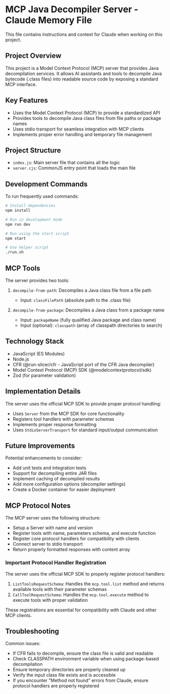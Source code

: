 # MCP Java Decompiler Server - Claude Memory File

This file contains instructions and context for Claude when working on this project.

## Project Overview

This project is a Model Context Protocol (MCP) server that provides Java decompilation services. It allows AI assistants and tools to decompile Java bytecode (.class files) into readable source code by exposing a standard MCP interface.

## Key Features

- Uses the Model Context Protocol (MCP) to provide a standardized API
- Provides tools to decompile Java class files from file paths or package names
- Uses stdio transport for seamless integration with MCP clients
- Implements proper error handling and temporary file management

## Project Structure

- `index.js`: Main server file that contains all the logic
- `server.cjs`: CommonJS entry point that loads the main file

## Development Commands

To run frequently used commands:

```bash
# Install dependencies
npm install

# Run in development mode
npm run dev

# Run using the start script
npm start

# Use helper script
./run.sh
```

## MCP Tools

The server provides two tools:

1. `decompile-from-path`: Decompiles a Java class file from a file path
   - Input: `classFilePath` (absolute path to the .class file)
   
2. `decompile-from-package`: Decompiles a Java class from a package name
   - Input: `packageName` (fully qualified Java package and class name)
   - Input (optional): `classpath` (array of classpath directories to search)

## Technology Stack

- JavaScript (ES Modules)
- Node.js
- CFR (@run-slicer/cfr - JavaScript port of the CFR Java decompiler)
- Model Context Protocol (MCP) SDK (@modelcontextprotocol/sdk)
- Zod (for parameter validation)

## Implementation Details

The server uses the official MCP SDK to provide proper protocol handling:

- Uses `Server` from the MCP SDK for core functionality
- Registers tool handlers with parameter schemas
- Implements proper response formatting
- Uses `StdioServerTransport` for standard input/output communication

## Future Improvements

Potential enhancements to consider:

- Add unit tests and integration tests
- Support for decompiling entire JAR files
- Implement caching of decompiled results
- Add more configuration options (decompiler settings)
- Create a Docker container for easier deployment

## MCP Protocol Notes

The MCP server uses the following structure:

- Setup a Server with name and version
- Register tools with name, parameters schema, and execute function
- Register core protocol handlers for compatibility with clients
- Connect server to stdio transport
- Return properly formatted responses with content array

### Important Protocol Handler Registration

The server uses the official MCP SDK to properly register protocol handlers:

1. `ListToolsRequestSchema`: Handles the `mcp.tool.list` method and returns available tools with their parameter schemas
2. `CallToolRequestSchema`: Handles the `mcp.tool.execute` method to execute tools with proper validation

These registrations are essential for compatibility with Claude and other MCP clients.

## Troubleshooting

Common issues:

- If CFR fails to decompile, ensure the class file is valid and readable
- Check CLASSPATH environment variable when using package-based decompilation
- Ensure temporary directories are properly cleaned up
- Verify the input class file exists and is accessible
- If you encounter "Method not found" errors from Claude, ensure protocol handlers are properly registered